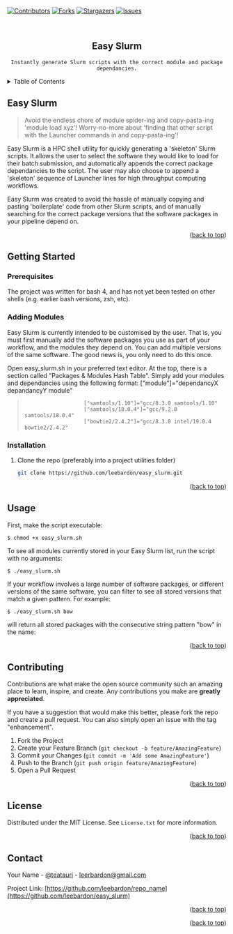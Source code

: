 <div id="top"></div>

<!-- PROJECT SHIELDS -->
[![Contributors][contributors-shield]][contributors-url]
[![Forks][forks-shield]][forks-url]
[![Stargazers][stars-shield]][stars-url]
[![Issues][issues-shield]][issues-url]
<!-- [![License][license-shield]][license-url] -->


<!-- PROJECT LOGO -->
<br />
<div align="center">
  <a href="https://github.com/leebardon/easy_slurm">
<!--     <img src="images/logo.png" alt="Logo" width="80" height="80"> -->
  </a>

<h2 align="center">Easy Slurm</h2>

  <p align="center">
    
    Instantly generate Slurm scripts with the correct module and package dependancies.
    
  </p>
</div>



<!-- TABLE OF CONTENTS -->
<details>
  <summary>Table of Contents</summary>
  <ol>
    <li>
      <a href="#about-the-project">About The Project</a>
    </li>
    <li>
      <a href="#getting-started">Getting Started</a>
      <ul>
        <li><a href="#prerequisites">Prerequisites</a></li>
        <li><a href="#installation">Installation</a></li>
      </ul>
    </li>
    <li><a href="#usage">Usage</a></li>
    <li><a href="#contributing">Contributing</a></li>
    <li><a href="#license">License</a></li>
    <li><a href="#contact">Contact</a></li>
  </ol>
</details>



<!-- ABOUT THE PROJECT -->
## Easy Slurm

>    Avoid the endless chore of module spider-ing and copy-pasta-ing 'module load xyz'!
>    Worry-no-more about 'finding that other script with the Launcher commands in and copy-pasta-ing'!

Easy Slurm is a HPC shell utility for quickly generating a 'skeleton' Slurm scripts. It allows the user to select the software they would like to load for their batch submission, and automatically appends the correct package dependancies to the script. The user may also choose to append a 'skeleton' sequence of Launcher lines for high throughput computing workflows.

Easy Slurm was created to avoid the hassle of manually copying and pasting 'boilerplate' code from other Slurm scripts, and of manually searching for the correct package versions that the software packages in your pipeline depend on. 

<p align="right">(<a href="#top">back to top</a>)</p>


<!-- GETTING STARTED -->
## Getting Started
### Prerequisites

The project was written for bash 4, and has not yet been tested on other shells (e.g. earlier bash versions, zsh, etc). 

### Adding Modules

Easy Slurm is currently intended to be customised by the user. That is, you must first manually add the software packages you use as part of your workflow, and the modules they depend on. You can add multiple versions of the same software. The good news is, you only need to do this once.

Open easy_slurm.sh in your preferred text editor. At the top, there is a section called "Packages & Modules Hash Table". Simply add your modules and dependancies using the following format: ["module"]="dependancyX depandancyY module"


>                        ["samtools/1.10"]="gcc/8.3.0 samtools/1.10" 
>                        ["samtools/18.0.4"]="gcc/9.2.0 samtools/18.0.4"
>                        ["bowtie2/2.4.2"]="gcc/8.3.0 intel/19.0.4 bowtie2/2.4.2"

### Installation

1. Clone the repo (preferably into a project utilities folder)
   ```sh
   git clone https://github.com/leebardon/easy_slurm.git
   ```

<p align="right">(<a href="#top">back to top</a>)</p>


<!-- USAGE EXAMPLES -->
## Usage

First, make the script executable:

```
$ chmod +x easy_slurm.sh
```

To see all modules currently stored in your Easy Slurm list, run the script with no arguments:

```
$ ./easy_slurm.sh
```

If your workflow involves a large number of software packages, or different versions of the same software, you can filter to see all stored versions that match a given pattern. For example:

```
$ ./easy_slurm.sh bow
```

will return all stored packages with the consecutive string pattern "bow" in the name:



<p align="right">(<a href="#top">back to top</a>)</p>


<!-- CONTRIBUTING -->
## Contributing

Contributions are what make the open source community such an amazing place to learn, inspire, and create. Any contributions you make are **greatly appreciated**.

If you have a suggestion that would make this better, please fork the repo and create a pull request. You can also simply open an issue with the tag "enhancement".

1. Fork the Project
2. Create your Feature Branch (`git checkout -b feature/AmazingFeature`)
3. Commit your Changes (`git commit -m 'Add some AmazingFeature'`)
4. Push to the Branch (`git push origin feature/AmazingFeature`)
5. Open a Pull Request

<p align="right">(<a href="#top">back to top</a>)</p>



<!-- LICENSE -->
## License

Distributed under the MIT License. See `License.txt` for more information.

<p align="right">(<a href="#top">back to top</a>)</p>



<!-- CONTACT -->
## Contact

Your Name - [@teatauri](https://twitter.com/teatauri) - leerbardon@gmail.com

Project Link: [https://github.com/leebardon/repo_name](https://github.com/leebardon/easy_slurm)

<p align="right">(<a href="#top">back to top</a>)</p>


<p align="right">(<a href="#top">back to top</a>)</p>



<!-- MARKDOWN LINKS & IMAGES -->
<!-- https://www.markdownguide.org/basic-syntax/#reference-style-links -->
[contributors-shield]: https://img.shields.io/github/contributors/leebardon/easy_slurm.svg?style=for-the-badge
[contributors-url]: https://github.com/leebardon/easy_slurm/graphs/contributors
[forks-shield]: https://img.shields.io/github/forks/leebardon/easy_slurm.svg?style=for-the-badge
[forks-url]: https://github.com/leebardon/easy_slurm/network/members
[stars-shield]: https://img.shields.io/github/stars/leebardon/easy_slurm.svg?style=for-the-badge
[stars-url]: https://github.com/leebardon/easy_slurm/stargazers
[issues-shield]: https://img.shields.io/github/issues/leebardon/easy_slurm.svg?style=for-the-badge
[issues-url]: https://github.com/leebardon/easy_slurm/issues
[license-shield]: https://img.shields.io/github/license/leebardon/easy_slurm.svg?style=for-the-badge
[license-url]: https://github.com/leebardon/easy_slurm/blob/master/LICENSE.txt
<!-- [product-screenshot]: images/screenshot.png -->
